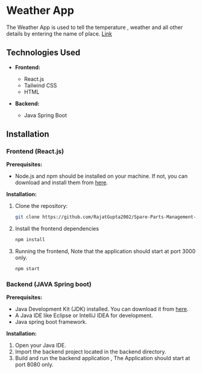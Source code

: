 # Weather App

The Weather App is used to tell the temperature , weather and all other details by entering the name of place.
[Link](http://weatherapprajat.s3-website.eu-north-1.amazonaws.com/)

## Technologies Used

- **Frontend:**
  - React.js
  - Tailwind CSS
  - HTML

- **Backend:**
  - Java Spring Boot

## Installation

### Frontend (React.js)

**Prerequisites:**
- Node.js and npm should be installed on your machine. If not, you can download and install them from [here](https://nodejs.org/).

**Installation:**
1. Clone the repository:
   ```bash
   git clone https://github.com/RajatGupta2002/Spare-Parts-Management-System.git
2. Install the frontend dependencies
   ```bash
   npm install
3. Running the frontend, Note that the application should start at port 3000 only.
   ```bash
   npm start

### Backend (JAVA Spring boot)
**Prerequisites:**
- Java Development Kit (JDK) installed. You can download it from [here](https://www.oracle.com/java/technologies/downloads/).
- A Java IDE like Eclipse or IntelliJ IDEA for development.
- Java spring boot framework.



**Installation:**
1. Open your Java IDE.
2. Import the backend project located in the backend directory.
3. Build and run the backend application , The Application should start at port 8080 only.


